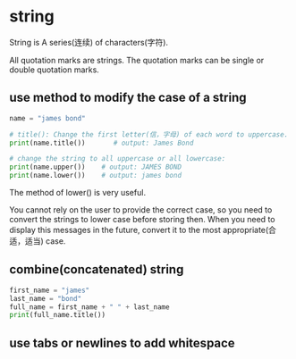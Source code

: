 # string

String is A series(连续) of characters(字符).

All quotation marks are strings. The quotation marks can be single or double quotation marks.

## use method to modify the case of a string

```python
name = "james bond"

# title(): Change the first letter(信，字母) of each word to uppercase.
print(name.title())       # output: James Bond

# change the string to all uppercase or all lowercase:
print(name.upper())    # output: JAMES BOND
print(name.lower())    # output: james bond
```

The method of lower() is very useful.

You cannot rely on the user to provide the correct case, so you need to convert the strings to lower case before storing then.
When you need to display this messages in the future, convert it to the most appropriate(合适，适当) case.

## combine(concatenated) string

```python
first_name = "james"
last_name = "bond"
full_name = first_name + " " + last_name
print(full_name.title())
```

## use tabs or newlines to add whitespace

